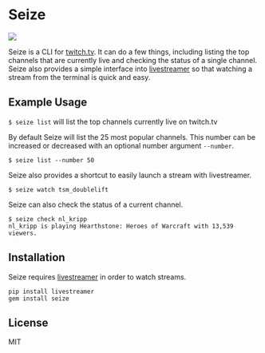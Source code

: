 # Seize

<img src='https://cloud.githubusercontent.com/assets/9126138/16828648/ef17e534-494e-11e6-9716-ff95d2e40d67.png'>

Seize is a CLI for [twitch.tv](http://twitch.tv). It can do a few things, including listing the top channels that are currently live and checking the status of a single channel. Seize also provides a simple interface into [livestreamer](https://github.com/chrippa/livestreamer) so that watching a stream from the terminal is quick and easy.

## Example Usage

`$ seize list` will list the top channels currently live on twitch.tv

By default Seize will list the 25 most popular channels. This number can be increased or decreased with an optional number argument `--number`.

`$ seize list --number 50`

Seize also provides a shortcut to easily launch a stream with livestreamer.

```
$ seize watch tsm_doublelift
```

Seize can also check the status of a current channel.

```
$ seize check nl_kripp
nl_kripp is playing Hearthstone: Heroes of Warcraft with 13,539 viewers.
```

## Installation

Seize requires [livestreamer](http://docs.livestreamer.io/) in order to watch streams.

```
pip install livestreamer
gem install seize
```

## License

MIT
